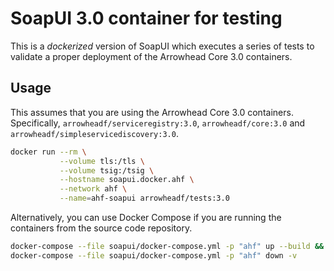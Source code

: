# SoapUI 3.0 container for testing

This is a _dockerized_ version of SoapUI which executes a series of tests to
validate a proper deployment of the Arrowhead Core 3.0 containers.

## Usage
This assumes that you are using the Arrowhead Core 3.0 containers. Specifically,
`arrowheadf/serviceregistry:3.0`, `arrowheadf/core:3.0` and
`arrowheadf/simpleservicediscovery:3.0`.

```bash
docker run --rm \
           --volume tls:/tls \
           --volume tsig:/tsig \
           --hostname soapui.docker.ahf \
           --network ahf \
           --name=ahf-soapui arrowheadf/tests:3.0
```

Alternatively, you can use Docker Compose if you are running the containers from
the source code repository.

```bash
docker-compose --file soapui/docker-compose.yml -p "ahf" up --build && \
docker-compose --file soapui/docker-compose.yml -p "ahf" down -v
```
